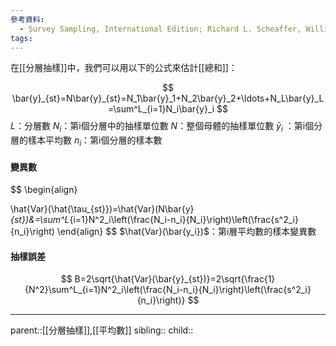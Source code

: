 ```yaml
---
參考資料:
  - Survey Sampling, International Edition; Richard L. Scheaffer, William Mendenhall. III
tags:
---
```

在[[分層抽樣]]中，我們可以用以下的公式來估計[[總和]]：

$$
\bar{y}_{st}=N\bar{y}_{st}=N_1\bar{y}_1+N_2\bar{y}_2+\ldots+N_L\bar{y}_L=\sum^L_{i=1}N_i\bar{y}_i
$$
$L$：分層數
$N_i$：第i個分層中的抽樣單位數
$N$：整個母體的抽樣單位數
$\bar{y}_i$ ：第i個分層的樣本平均數
$n_i$：第i個分層的樣本數

#### 變異數
$$
\begin{align}

\hat{Var}(\hat{\tau_{st}})=\hat{Var}(N\bar{y}_{st})&=\sum^L_{i=1}N^2_i\left(\frac{N_i-n_i}{N_i}\right)\left(\frac{s^2_i}{n_i}\right)
\end{align}
$$
$\hat{Var}(\bar{y_i})$：第i層平均數的樣本變異數
#### 抽樣誤差
$$
B=2\sqrt{\hat{Var}(\bar{y}_{st})}=2\sqrt{\frac{1}{N^2}\sum^L_{i=1}N^2_i\left(\frac{N_i-n_i}{N_i}\right)\left(\frac{s^2_i}{n_i}\right)}
$$
- - -
parent::[[分層抽樣]],[[平均數]]
sibling::
child::